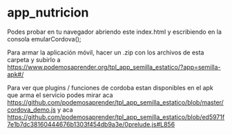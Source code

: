 # app_nutricion

Podes probar en tu navegador abriendo este index.html y escribiendo en la consola emularCordova();

Para armar la aplicación móvil, hacer un .zip con los archivos de esta carpeta y subirlo a https://www.podemosaprender.org/tpl_app_semilla_estatico/?app=semilla-apk#/

Para ver que plugins / funciones de cordoba estan disponibles en el apk que arma el servicio podes mirar aca https://github.com/podemosaprender/tpl_app_semilla_estatico/blob/master/cordova_demo.js y aca https://github.com/podemosaprender/tpl_app_semilla_estatico/blob/ed5971f7e1b7dc38160444676b1303f454db9a3e/0prelude.js#L856
